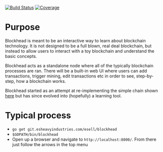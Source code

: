 [![Build Status](https://drone.esheavyindustries.com/api/badges/esell/blockhead/status.svg)](https://drone.esheavyindustries.com/esell/blockhead)
[![Coverage](http://esheavyindustries.com:8080/display?repo=blockhead_git)](http://esheavyindustries.com:8080/display?repo=blockhead_git)

# Purpose

Blockhead is meant to be an interactive way to learn about blockchain technology. It is not designed to be a full blown, real deal blockchain, but
instead to allow users to interact with a toy blockchain and understand the basic concepts.

Blockhead acts as a standalone node where all of the typically blockchain processes are ran. There will be a built-in web UI where users
can add transactions, trigger mining, edit transactions etc in order to see, step-by-step, how a blockchain works.

Blockhead started as an attempt at re-implementing the simple chain shown [here](https://blockchain.works-hub.com/blog/Learn-Blockchains-by-Building-One) but has 
since evolved into (hopefully) a learning tool.


# Typical process

* `go get git.esheavyindustries.com/esell/blockhead`
* `$GOPATH/bin/blockhead`
* Open up a browser and navigate to `http://localhost:8000/`. From there just follow the arrows in the top menu



